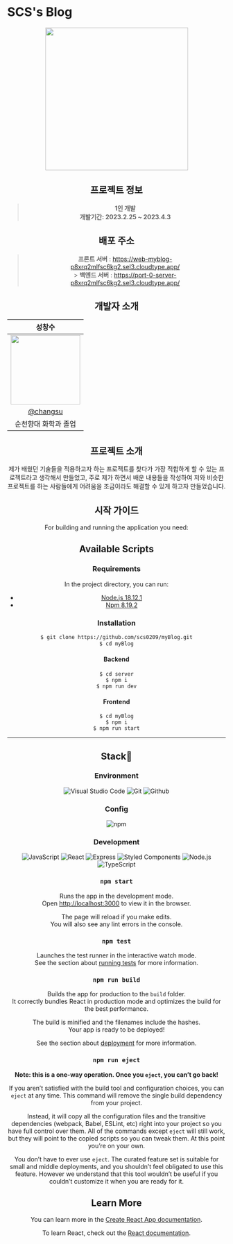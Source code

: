 # SCS's Blog

<div align="center">
<img src="https://user-images.githubusercontent.com/110822847/229564131-388a385d-c880-4ab7-967d-d392a6dec03f.png" width="329">

## 프로젝트 정보

> **1인 개발** <br/> **개발기간: 2023.2.25 ~ 2023.4.3**

## 배포 주소

> **프론트 서버** : https://web-myblog-p8xrq2mlfsc6kg2.sel3.cloudtype.app/ <br> > **백엔드 서버** : https://port-0-server-p8xrq2mlfsc6kg2.sel3.cloudtype.app/<br>

## 개발자 소개

|                                                              성창수                                                              |
| :------------------------------------------------------------------------------------------------------------------------------: |
| <img src="https://user-images.githubusercontent.com/110822847/229564340-070947f1-3f34-4cf4-b25f-ffe2d274be50.jpg" width="160px"> |
|                                              [@changsu](https://github.com/scs0209)                                              |
|                                                       순천향대 화학과 졸업                                                       |

## 프로젝트 소개

제가 배웠던 기술들을 적용하고자 하는 프로젝트를 찾다가 가장 적합하게 할 수 있는 프로젝트라고 생각해서 만들었고, 주로 제가 하면서 배운 내용들을 작성하여 저와 비슷한 프로젝트를 하는 사람들에게 어려움을 조금이라도 해결할 수 있게 하고자 만들었습니다.

## 시작 가이드

For building and running the application you need:

## Available Scripts

### Requirements

In the project directory, you can run:

- [Node.js 18.12.1](https://nodejs.org/ca/blog/release/v18.12.1/)
- [Npm 8.19.2](https://www.npmjs.com/package/npm/v/8.19.2)

### Installation

```bash
$ git clone https://github.com/scs0209/myBlog.git
$ cd myBlog
```

#### Backend

```
$ cd server
$ npm i
$ npm run dev
```

#### Frontend

```
$ cd myBlog
$ npm i
$ npm run start
```

---

## Stack🤡

### Environment

![Visual Studio Code](https://img.shields.io/badge/Visual%20Studio%20Code-007ACC?style=for-the-badge&logo=Visual%20Studio%20Code&logoColor=white)
![Git](https://img.shields.io/badge/Git-F05032?style=for-the-badge&logo=Git&logoColor=white)
![Github](https://img.shields.io/badge/GitHub-181717?style=for-the-badge&logo=GitHub&logoColor=white)

### Config

![npm](https://img.shields.io/badge/npm-CB3837?style=for-the-badge&logo=npm&logoColor=white)

### Development

![JavaScript](https://img.shields.io/badge/JavaScript-F7DF1E?style=for-the-badge&logo=Javascript&logoColor=white)
![React](https://img.shields.io/badge/React-20232A?style=for-the-badge&logo=react&logoColor=61DAFB)
![Express](https://img.shields.io/badge/express-%20-%23000.svg?&style=for-the-badge&logo=express&logoColor=white")
![Styled Components](https://img.shields.io/badge/styled--components-%20-%23DB7093.svg?&style=for-the-badge&logo=styled-components&logoColor=white")
![Node.js](https://img.shields.io/badge/node.js-%20-%23339933.svg?&style=for-the-badge&logo=node.js&logoColor=white")
![TypeScript](https://img.shields.io/badge/typescript-%20-%23007ACC.svg?&style=for-the-badge&logo=typescript&logoColor=white")

### `npm start`

Runs the app in the development mode.\
Open [http://localhost:3000](http://localhost:3000) to view it in the browser.

The page will reload if you make edits.\
You will also see any lint errors in the console.

### `npm test`

Launches the test runner in the interactive watch mode.\
See the section about [running tests](https://facebook.github.io/create-react-app/docs/running-tests) for more information.

### `npm run build`

Builds the app for production to the `build` folder.\
It correctly bundles React in production mode and optimizes the build for the best performance.

The build is minified and the filenames include the hashes.\
Your app is ready to be deployed!

See the section about [deployment](https://facebook.github.io/create-react-app/docs/deployment) for more information.

### `npm run eject`

**Note: this is a one-way operation. Once you `eject`, you can’t go back!**

If you aren’t satisfied with the build tool and configuration choices, you can `eject` at any time. This command will remove the single build dependency from your project.

Instead, it will copy all the configuration files and the transitive dependencies (webpack, Babel, ESLint, etc) right into your project so you have full control over them. All of the commands except `eject` will still work, but they will point to the copied scripts so you can tweak them. At this point you’re on your own.

You don’t have to ever use `eject`. The curated feature set is suitable for small and middle deployments, and you shouldn’t feel obligated to use this feature. However we understand that this tool wouldn’t be useful if you couldn’t customize it when you are ready for it.

## Learn More

You can learn more in the [Create React App documentation](https://facebook.github.io/create-react-app/docs/getting-started).

To learn React, check out the [React documentation](https://reactjs.org/).
